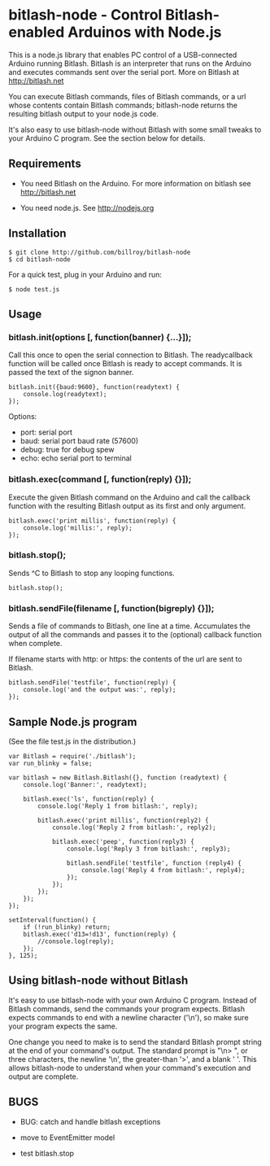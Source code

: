 # bitlash-node - Control Bitlash-enabled Arduinos with Node.js

This is a node.js library that enables PC control of a USB-connected Arduino running Bitlash.  Bitlash is an interpreter that runs on the Arduino and executes commands sent over the serial port.  More on Bitlash at http://bitlash.net

You can execute Bitlash commands, files of Bitlash commands, or a url whose contents contain Bitlash commands; bitlash-node returns the resulting bitlash output to your node.js code.

It's also easy to use bitlash-node without Bitlash with some small tweaks to your Arduino C program.  See the section below for details.

## Requirements

- You need Bitlash on the Arduino.  For more information on bitlash see http://bitlash.net

- You need node.js.  See http://nodejs.org

## Installation

	$ git clone http://github.com/billroy/bitlash-node
	$ cd bitlash-node

For a quick test, plug in your Arduino and run:

	$ node test.js

## Usage

### bitlash.init(options [, function(banner) {...}]);

Call this once to open the serial connection to Bitlash.  The readycallback function will be called once Bitlash is ready to accept commands.  It is passed the text of the signon banner.

	bitlash.init({baud:9600}, function(readytext) {
		console.log(readytext);
	});

Options:

- port: serial port
- baud: serial port baud rate (57600)
- debug: true for debug spew
- echo: echo serial port to terminal


### bitlash.exec(command [, function(reply) {}]);

Execute the given Bitlash command on the Arduino and call the callback function with the resulting Bitlash output as its first and only argument.

	bitlash.exec('print millis', function(reply) {
		console.log('millis:', reply);
	});


### bitlash.stop();

Sends ^C to Bitlash to stop any looping functions.

	bitlash.stop();

### bitlash.sendFile(filename [, function(bigreply) {}]);

Sends a file of commands to Bitlash, one line at a time.  Accumulates the output of all the commands and passes it to the (optional) callback function when complete.

If filename starts with http: or https: the contents of the url are sent to Bitlash.

	bitlash.sendFile('testfile', function(reply) {
		console.log('and the output was:', reply);
	});

## Sample Node.js program

(See the file test.js in the distribution.)

	var Bitlash = require('./bitlash');
	var run_blinky = false;
	
	var bitlash = new Bitlash.Bitlash({}, function (readytext) {
		console.log('Banner:', readytext);
	
		bitlash.exec('ls', function(reply) {
			console.log('Reply 1 from bitlash:', reply);
	
			bitlash.exec('print millis', function(reply2) {
				console.log('Reply 2 from bitlash:', reply2);
	
				bitlash.exec('peep', function(reply3) {
					console.log('Reply 3 from bitlash:', reply3);
	
					bitlash.sendFile('testfile', function (reply4) {
						console.log('Reply 4 from bitlash:', reply4);
					});
				});
			});
		});
	});
	
	setInterval(function() {
		if (!run_blinky) return;
		bitlash.exec('d13=!d13', function(reply) {
			//console.log(reply);
		});
	}, 125);


## Using bitlash-node without Bitlash

It's easy to use bitlash-node with your own Arduino C program.  Instead of Bitlash commands, send the commands your program expects.  Bitlash expects commands to end with a newline character ('\n'), so make sure your program expects the same.

One change you need to make is to send the standard Bitlash prompt string at the end of your command's output.  The standard prompt is "\n> ", or three characters, the newline '\n', the greater-than '>', and a blank ' '.  This allows bitlash-node to understand when your command's execution and output are complete.




## BUGS

- BUG: catch and handle bitlash exceptions

- move to EventEmitter model

- test bitlash.stop
